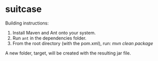 # suitcase

Building instructions:

1. Install Maven and Ant onto your system.
1. Run `ant` in the dependencies folder. 
1. From the root directory (with the pom.xml), run: *mvn clean package*

A new folder, target, will be created with the resulting jar file. 
